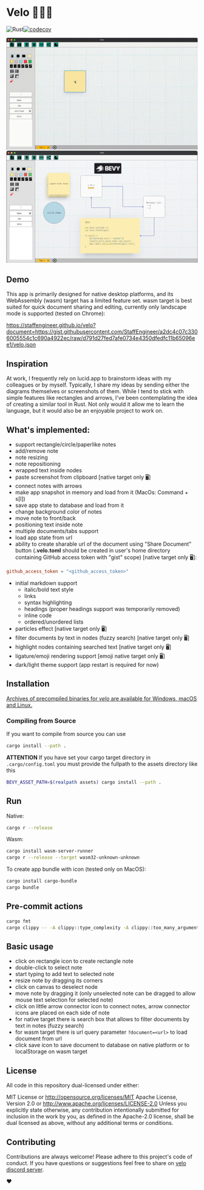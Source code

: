 # Velo 🚵‍♀️🚵
![Rust](https://img.shields.io/badge/Rust-lang-000000.svg?style=flat&logo=rust)[![codecov](https://codecov.io/gh/StaffEngineer/velo/branch/main/graph/badge.svg?token=QGEKLM6ZDF)](https://codecov.io/gh/StaffEngineer/velo)

![velo](./velo.gif)
![alt text](velo.png "Velo")

## Demo

This app is primarily designed for native desktop platforms, and its
WebAssembly (wasm) target has a limited feature set. wasm target is best
suited for quick document sharing and editing, currently only landscape
mode is supported (tested on Chrome):  

  [<https://staffengineer.github.io/velo?document=https://gist.githubusercontent.com/StaffEngineer/a2dc4c07c3306005554c1c690a4922ec/raw/d791d27fed7afe0734e4350dfedfc11b65096ee1/velo.json>](https://staffengineer.github.io/velo?document=https://gist.githubusercontent.com/StaffEngineer/a2dc4c07c3306005554c1c690a4922ec/raw/d791d27fed7afe0734e4350dfedfc11b65096ee1/velo.json)

## Inspiration

At work, I frequently rely on lucid.app to brainstorm ideas with my
colleagues or by myself. Typically, I share my ideas by sending either
the diagrams themselves or screenshots of them. While I tend to stick
with simple features like rectangles and arrows, I\'ve been
contemplating the idea of creating a similar tool in Rust. Not only
would it allow me to learn the language, but it would also be an
enjoyable project to work on.

## What\'s implemented:
-   support rectangle/circle/paperlike notes
-   add/remove note
-   note resizing
-   note repositioning
-   wrapped text inside nodes
-   paste screenshot from clipboard [native target only 🖥️] 
-   connect notes with arrows
-   make app snapshot in memory and load from it (MacOs: Command + s\[l\])
-   save app state to database and load from it
-   change background color of notes
-   move note to front/back
-   positioning text inside note
-   multiple documents/tabs support
-   load app state from url
-   ability to create sharable url of the document using \"Share
    Document\" button (**.velo.toml** should be created in user's home
    directory containing GitHub access token with \"gist\" scope) [native target only 🖥️]:

   ```toml
   github_access_token = "<github_access_token>"
   ```

- initial markdown support
  - italic/bold text style
  - links
  - syntax highlighting
  - headings (proper headings support was temporarily removed)
  - inline code
  - ordered/unordered lists
- particles effect [native target only 🖥️]
- filter documents by text in nodes (fuzzy search) [native target only 🖥️]
- highlight nodes containing searched text [native target only 🖥️]
- ligature/emoji rendering support [emoji native target only 🖥️]
- dark/light theme support (app restart is required for now)

## Installation

[Archives of precompiled binaries for *velo* are available for Windows, macOS
and Linux.](https://github.com/StaffEngineer/velo/releases/latest)

### Compiling from Source

If you want to compile from source you can use 
```sh
cargo install --path .
```

**ATTENTION**
If you have set your cargo target directory in `.cargo/config.toml` you must provide the fullpath to the assets directory like this
```sh
BEVY_ASSET_PATH=$(realpath assets) cargo install --path .
```

## Run

Native:

```sh
cargo r --release
```

Wasm:

```sh
cargo install wasm-server-runner
cargo r --release --target wasm32-unknown-unknown
```

To create app bundle with icon (tested only on MacOS):

```sh
cargo install cargo-bundle
cargo bundle
```

## Pre-commit actions

```sh
cargo fmt
cargo clippy -- -A clippy::type_complexity -A clippy::too_many_arguments
```

## Basic usage

- click on rectangle icon to create rectangle note
- double-click to select note
- start typing to add text to selected note
- resize note by dragging its corners
- click on canvas to deselect node
- move note by dragging it (only unselected note can be dragged to allow mouse text selection for selected note)
- click on little arrow connector icon to connect notes, arrow connector icons are placed on each side of note
- for native target there is search box that allows to filter documents by text in notes (fuzzy search)
- for wasm target there is url query parameter `?document=<url>` to load document from url
- click save icon to save document to database on native platform or to localStorage on wasm target

## License
All code in this repository dual-licensed under either:

MIT License or http://opensource.org/licenses/MIT
Apache License, Version 2.0 or http://www.apache.org/licenses/LICENSE-2.0
Unless you explicitly state otherwise, any contribution intentionally submitted for inclusion in the work by you, as defined in the Apache-2.0 license, shall be dual licensed as above, without any additional terms or conditions.

## Contributing
Contributions are always welcome! Please adhere to this project\'s code
of conduct. If you have questions or suggestions feel free to share on [velo discord server](https://discord.gg/u9E4kr4AtU).

❤️
